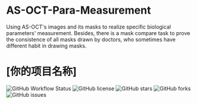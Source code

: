 # AS-OCT-Para-Measurement
Using AS-OCT's images and its masks to realize specific biological parameters' measurement. Besides, there is a mask compare task to prove the consistence of all masks drawn by doctors, who sometimes have different habit in drawing masks.

# [你的项目名称]

<!-- 
    项目名称：请在这里填写你的项目名称，例如：MyAwesomeProject
-->

![GitHub Workflow Status](https://img.shields.io/github/workflow/status/[你的GitHub用户名]/[你的仓库名]/[你的主要分支，例如：main或master]?style=flat-square)
![GitHub license](https://img.shields.io/github/license/[你的GitHub用户名]/[你的仓库名]?style=flat-square)
![GitHub stars](https://img.shields.io/github/stars/[你的GitHub用户名]/[你的仓库名]?style=flat-square)
![GitHub forks](https://img.shields.io/github/forks/[你的GitHub用户名]/[你的仓库名]?style=flat-square)
![GitHub issues](https://img.shields.io/github/issues/[你的GitHub用户名]/[你的仓库名]?style=flat-square)
<!-- 
    徽章：
    请替换 `[你的GitHub用户名]` 和 `[你的仓库名]`。
    `[你的主要分支]` 通常是 `main` 或 `master`。
    你可以根据需要添加或删除徽章，例如：
    - ![GitHub watchers](https://img.shields.io/github/watchers/[你的GitHub用户名]/[你的仓库名]?style=flat-square)
    - ![GitHub last commit](https://img.shields.io/github/last-commit/[你的GitHub用户名]/[你的仓库名]?style=flat-square)
    - ![GitHub repo size](https://img.shields.io/github/repo-size/[你的GitHub用户名]/[你的仓库名]?style=flat-square)
    - ![Py
